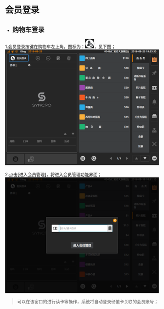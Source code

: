 # 会员登录  
* ## 购物车登录  
1.会员登录按键在购物车左上角，图标为：![](会员icon.png)，见下图；  
![](6.1会员登陆.png)  
<br />
2.点击[进入会员管理]，将进入会员管理功能界面；  
![](6.2扫码登陆.png)  
> 可以在该窗口的进行读卡等操作，系统将自动登录储值卡关联的会员账号；
<br />



